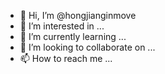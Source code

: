 - 👋 Hi, I’m @hongjianginmove
- 👀 I’m interested in ...
- 🌱 I’m currently learning ...
- 💞️ I’m looking to collaborate on ...
- 📫 How to reach me ...

<!---
hongjianginmove/hongjianginmove is a ✨ special ✨ repository because its `README.md` (this file) appears on your GitHub profile.
You can click the Preview link to take a look at your changes.
--->
